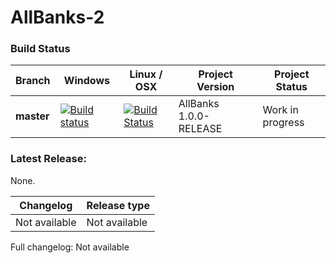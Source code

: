 # AllBanks-2 

### Build Status
| Branch | Windows | Linux / OSX | Project Version | Project Status |
|-------------|---------|-------------|--------------|------------|
| **master**  | [![Build status](https://ci.appveyor.com/api/projects/status/3tcj45g7880hre7m/branch/master?svg=true)](https://ci.appveyor.com/project/Wirlie/allbanks-2/branch/master) | [![Build Status](https://travis-ci.org/Wirlie/AllBanks-2.svg?branch=master)](https://travis-ci.org/Wirlie/AllBanks-2) | AllBanks 1.0.0-RELEASE | Work in progress |

### Latest Release:
None.

| Changelog     | Release type |
|---------------|-----------|
| Not available | Not available |

Full changelog: Not available
